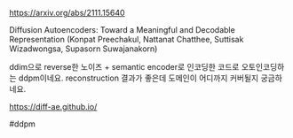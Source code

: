 https://arxiv.org/abs/2111.15640

Diffusion Autoencoders: Toward a Meaningful and Decodable Representation (Konpat Preechakul, Nattanat Chatthee, Suttisak Wizadwongsa, Supasorn Suwajanakorn)

ddim으로 reverse한 노이즈 + semantic encoder로 인코딩한 코드로 오토인코딩하는 ddpm이네요. reconstruction 결과가 좋은데 도메인이 어디까지 커버될지 궁금하네요.

https://diff-ae.github.io/

#ddpm